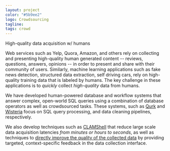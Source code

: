 ```yaml
---
layout: project
color: "#5b9ee2"
logo: Crowdsourcing
tagline: 
tags: crowd
---
```


<div class="callout">
High-quality data acquisition w/ humans
</div>



Web services such as Yelp, Quora, Amazon, and others rely on collecting and presenting high-quality human generated content -- reviews, questions, answers, opinions -- in order to present and share with their community of users.  Similarly, machine learning applications such as fake news detection, structured data extraction, self driving cars, rely on high-quality training data that is labeled by humans.  The key challenge in these applications is to _quickly_ collect _high-quality_ data from humans.

We have developed human-powered database and workflow systems that answer complex, open-world SQL queries using a combination of database operators as well as crowdsourced tasks.  These systems, such as [Qurk]() and [Wisteria]() focus on SQL query processing, and data cleaning pipelines, respectively.   

We also develop techniques such as [CLAMShell]() that reduce large scale data acquisition latencies _from minutes or hours to seconds_, as well as techniques to [directly improve the quality of the collected data]() by providing targeted, context-specific feedback in the data collection interface.


